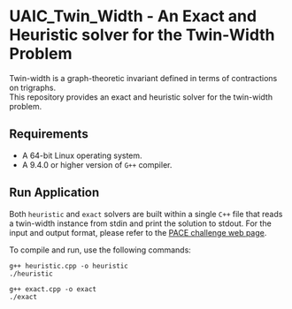 # UAIC_Twin_Width - An Exact and Heuristic solver for the Twin-Width Problem
 Twin-width is a graph-theoretic invariant defined in terms of contractions on trigraphs.  
 This repository provides an exact and heuristic solver for the twin-width problem.
 
Requirements
-----------

  - A 64-bit Linux operating system.
  - A 9.4.0 or higher version of `G++` compiler.

Run Application
-----------

Both `heuristic` and `exact` solvers are built within a single `C++` file that reads a twin-width instance from stdin and print the solution to stdout.
For the input and output format, please refer to the [PACE challenge web page](https://pacechallenge.org/2023/io/).

To compile and run, use the following commands:

    g++ heuristic.cpp -o heuristic
    ./heuristic
    
    g++ exact.cpp -o exact
    ./exact

